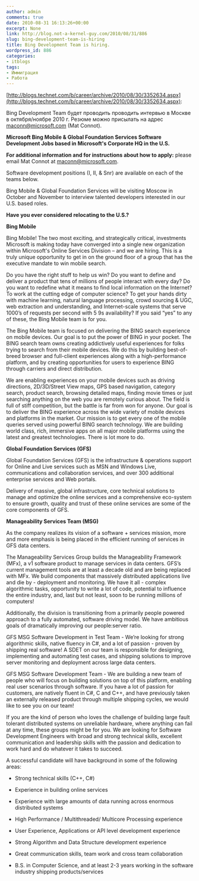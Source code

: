 ```yaml
---
author: admin
comments: true
date: 2010-08-31 16:13:26+00:00
excerpt: None
link: http://blog.not-a-kernel-guy.com/2010/08/31/886
slug: bing-development-team-is-hiring
title: Bing Development Team is hiring.
wordpress_id: 886
categories:
- itblogs
tags:
- Иммиграция
- Работа
---
```


[http://blogs.technet.com/b/career/archive/2010/08/30/3352634.aspx](http://blogs.technet.com/b/career/archive/2010/08/30/3352634.aspx):

Bing Development Team будет проводить проводить интервью в Москве в октября/ноябре 2010 г. Резюме можно присылать на адрес [maconn@microsoft.com](mailto:maconn@microsoft.com) (Mat Connot).

**Microsoft Bing Mobile & Global Foundation Services Software Development Jobs based in Microsoft's Corporate HQ in the U.S.**

**For additional information and for instructions about how to apply:** please email Mat Connot at [maconn@microsoft.com](mailto:maconn@microsoft.com).

Software development positions (I, II, & Snr) are available on each of the teams below.

Bing Mobile & Global Foundation Services will be visiting Moscow in October and November to interview talented developers interested in our U.S. based roles.

**Have you ever considered relocating to the U.S.?**

**Bing Mobile**

Bing Mobile! The two most exciting, and strategically critical, investments Microsoft is making today have converged into a single new organization within Microsoft's Online Services Division – and we are hiring.  This is a truly unique opportunity to get in on the ground floor of a group that has the executive mandate to win mobile search. 

Do you have the right stuff to help us win? Do you want to define and deliver a product that tens of millions of people interact with every day? Do you want to redefine what it means to find local information on the Internet? To work at the cutting edge of computer science? To get your hands dirty with machine learning, natural language processing, crowd sourcing & UGC, web extraction and understanding, and Internet-scale systems that serve 1000’s of requests per second with 5 9s availability? If you said “yes” to any of these, the Bing Mobile team is for you.

The Bing Mobile team is focused on delivering the BING search experience on mobile devices. Our goal is to put the power of BING in your pocket. The BING search team owns creating addictively useful experiences for folks trying to search from their mobile devices. We do this by building best-of-breed browser and full-client experiences along with a high-performance platform, and by creating opportunities for users to experience BING through carriers and direct distribution.

We are enabling experiences on your mobile devices such as driving directions, 2D/3D/Street View maps, GPS based navigation, category search, product search, browsing detailed maps, finding movie times or just searching anything on the web you are remotely curious about. The field is full of stiff competition, but the battle is far from won for anyone. Our goal is to deliver the BING experience across the wide variety of mobile devices and platforms in the market. Our mission is to get every one of the mobile queries served using powerful BING search technology. We are building world class, rich, immersive apps on all major mobile platforms using the latest and greatest technologies. There is lot more to do.

**Global Foundation Services (GFS)**

Global Foundation Services (GFS) is the infrastructure & operations support for Online and Live services such as MSN and Windows Live, communications and collaboration services, and over 300 additional enterprise services and Web portals.  

Delivery of massive, global infrastructure, core technical solutions to manage and optimize the online services and a comprehensive eco-system to ensure growth, quality and trust of these online services are some of the core components of GFS.

**Manageability Services Team (MSG)**

As the company realizes its vision of a software + services mission, more and more emphasis is being placed in the efficient running of services in GFS data centers. 

The Manageability Services Group builds the Manageability Framework (MFx), a v1 software product to manage services in data centers. GFS’s current management tools are at least a decade old and are being replaced with MFx.  We build components that massively distributed applications live and die by - deployment and monitoring. We have it all - complex algorithmic tasks, opportunity to write a lot of code, potential to influence the entire industry, and, last but not least, soon to be running millions of computers!

Additionally, the division is transitioning from a primarily people powered approach to a fully automated, software driving model.  We have ambitious goals of dramatically improving our people:server ratio.

GFS MSG Software Development in Test Team - We’re looking for strong algorithmic skills, native fluency in C#, and a lot of passion - proven by shipping real software!  A SDET on our team is responsible for designing, implementing and automating test cases, and shipping solutions to improve server monitoring and deployment across large data centers.

GFS MSG Software Development Team - We are building a new team of people who will focus on building solutions on top of this platform, enabling real user scenarios through software.  If you have a lot of passion for customers, are natively fluent in C#, C and C++, and have previously taken an externally released product through multiple shipping cycles, we would like to see you on our team!

If you are the kind of person who loves the challenge of building large fault tolerant distributed systems on unreliable hardware, where anything can fail at any time, these groups might be for you. We are looking for Software Development Engineers with broad and strong technical skills, excellent communication and leadership skills with the passion and dedication to work hard and do whatever it takes to succeed.

A successful candidate will have background in some of the following areas:

  * Strong technical skills (C++, C#)

  * Experience in building online services

  * Experience with large amounts of data running across enormous distributed systems

  * High Performance / Multithreaded/ Multicore Processing experience

  * User Experience, Applications or API level development experience

  * Strong Algorithm and Data Structure development experience

  * Great communication skills, team work and cross team collaboration

  * B.S. in Computer Science, and at least 2-3 years working in the software industry shipping products/services
